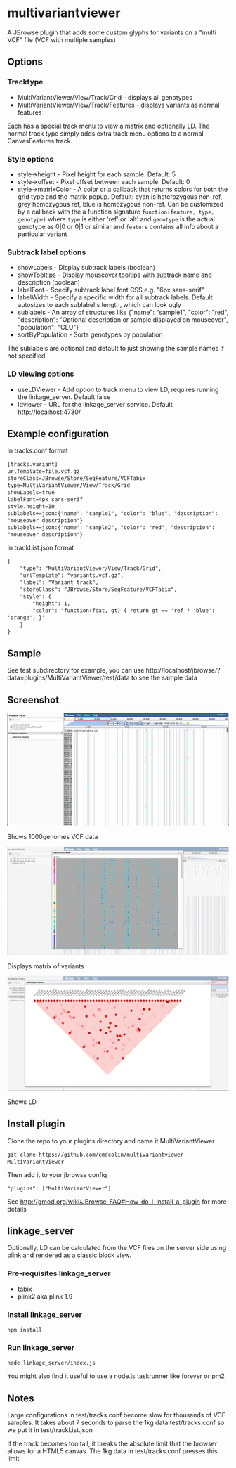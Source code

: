 # multivariantviewer

A JBrowse plugin that adds some custom glyphs for variants on a "multi VCF" file (VCF with multiple samples)

## Options


### Tracktype
 
* MultiVariantViewer/View/Track/Grid - displays all genotypes
* MultiVariantViewer/View/Track/Features - displays variants as normal features

Each has a special track menu to view a matrix and optionally LD. The normal track type simply adds extra track menu options to a normal CanvasFeatures track.

### Style options

* style->height - Pixel height for each sample. Default: 5
* style->offset - Pixel offset between each sample. Default: 0
* style->matrixColor - A color or a callback that returns colors for both the grid type and the matrix popup. Default: cyan is heterozygous non-ref, grey homozygous ref, blue is homozygous non-ref. Can be customized by a callback with the a function signature `function(feature, type, genotype)` where `type` is either 'ref' or 'alt' and `genotype` is the actual genotype as 0|0 or 0|1 or similar and `feature` contains all info about a particular variant

### Subtrack label options

* showLabels - Display subtrack labels (boolean)
* showTooltips - Display mouseover tooltips with subtrack name and description (boolean)
* labelFont - Specify subtrack label font CSS e.g. "6px sans-serif"
* labelWidth - Specify a specific width for all subtrack labels. Default autosizes to each sublabel's length, which can look ugly
* sublabels - An array of structures like {"name": "sample1", "color": "red", "description": "Optional description or sample displayed on mouseover", "population": "CEU"}
* sortByPopulation - Sorts genotypes by population

The sublabels are optional and default to just showing the sample names if not specified

### LD viewing options

* useLDViewer - Add option to track menu to view LD, requires running the linkage_server. Default false
* ldviewer - URL for the linkage_server service. Default http://localhost:4730/

## Example configuration

In tracks.conf format

    [tracks.variant]
    urlTemplate=file.vcf.gz
    storeClass=JBrowse/Store/SeqFeature/VCFTabix
    type=MultiVariantViewer/View/Track/Grid
    showLabels=true
    labelFont=4px sans-serif
    style.height=10
    sublabels+=json:{"name": "sample1", "color": "blue", "description": "mouseover description"}
    sublabels+=json:{"name": "sample2", "color": "red", "description": "mouseover description"}

In trackList.json format

    {
        "type": "MultiVariantViewer/View/Track/Grid",
        "urlTemplate": "variants.vcf.gz",
        "label": "Variant track",
        "storeClass": "JBrowse/Store/SeqFeature/VCFTabix",
        "style": {
            "height": 1,
            "color": "function(feat, gt) { return gt == 'ref'? 'blue': 'orange'; }"
        }
    }

## Sample

See test subdirectory for example, you can use http://localhost/jbrowse/?data=plugins/MultiVariantViewer/test/data to see the sample data



## Screenshot

![](img/example.png)

Shows 1000genomes VCF data

![](img/matrix.png)

Displays matrix of variants


![](img/ld.png)

Shows LD


## Install plugin

Clone the repo to your plugins directory and name it MultiVariantViewer

    git clone https://github.com/cmdcolin/multivariantviewer MultiVariantViewer

Then add it to your jbrowse config

    "plugins": ["MultiVariantViewer"]
    
See http://gmod.org/wiki/JBrowse_FAQ#How_do_I_install_a_plugin for more details

## linkage_server

Optionally, LD can be calculated from the VCF files on the server side using plink and rendered as a classic block view.

### Pre-requisites linkage_server

* tabix
* plink2 aka plink 1.9

### Install linkage_server

    npm install

### Run linkage_server

    node linkage_server/index.js

You might also find it useful to use a node.js taskrunner like forever or pm2

## Notes

Large configurations in test/tracks.conf become slow for thousands of VCF samples. It takes about 7 seconds to parse the 1kg data test/tracks.conf so we put it in test/trackList.json

If the track becomes too tall, it breaks the absolute limit that the browser allows for a HTML5 canvas. The 1kg data in test/tracks.conf presses this limit
